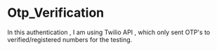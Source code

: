 # Otp_Verification
In this authentication , I am using Twilio API , which only sent OTP's to verified/registered numbers for the testing.
